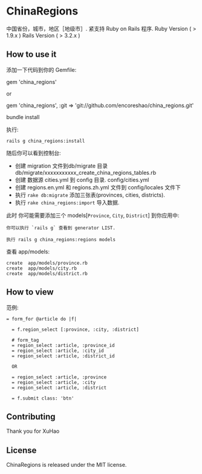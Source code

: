 # ChinaRegions

中国省份，城市，地区［地级市］. 紧支持 Ruby on Rails 程序. Ruby Version ( > 1.9.x ) Rails Version ( > 3.2.x )
       

## How to use it

添加一下代码到你的 Gemfile:

gem 'china_regions'

or

gem 'china_regions',    :git => 'git://github.com/encoreshao/china_regions.git'

bundle install

执行:

    rails g china_regions:install
   
   随后你可以看到控制台:
   * 创建 migration 文件到db/migrate 目录 db/migrate/xxxxxxxxxxx_create_china_regions_tables.rb
   * 创建 数据源 cities.yml 到 config 目录.  config/cities.yml
   * 创建 regions.en.yml 和 regions.zh.yml 文件到 config/locales 文件下
   * 执行 `rake db:migrate` 添加三张表(provinces, cities, districts).
   * 执行 `rake china_regions:import` 导入数据.


此时 你可能需要添加三个 models[`Province`, `City`, `District`] 到你应用中:
    
    你可以执行 `rails g` 查看到 generator LIST.

    执行 rails g china_regions:regions models

   查看 app/models:
   
    create  app/models/province.rb
    create  app/models/city.rb
    create  app/models/district.rb

## How to view 

范例:

    = form_for @article do |f|

      = f.region_select [:province, :city, :district]

      # form_tag
      = region_select :article, :province_id
      = region_select :article, :city_id
      = region_select :article, :district_id

      OR

      = region_select :article, :province
      = region_select :article, :city
      = region_select :article, :district
      
      = f.submit class: 'btn'
   

## Contributing

Thank you for XuHao


## License

ChinaRegions is released under the MIT license.

